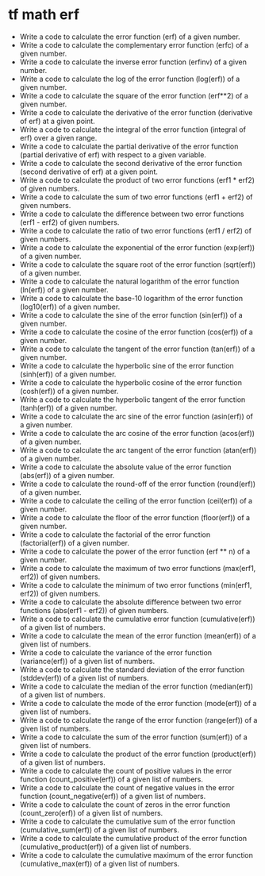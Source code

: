 # tf math erf

- Write a code to calculate the error function (erf) of a given number.
- Write a code to calculate the complementary error function (erfc) of a given number.
- Write a code to calculate the inverse error function (erfinv) of a given number.
- Write a code to calculate the log of the error function (log(erf)) of a given number.
- Write a code to calculate the square of the error function (erf**2) of a given number.
- Write a code to calculate the derivative of the error function (derivative of erf) at a given point.
- Write a code to calculate the integral of the error function (integral of erf) over a given range.
- Write a code to calculate the partial derivative of the error function (partial derivative of erf) with respect to a given variable.
- Write a code to calculate the second derivative of the error function (second derivative of erf) at a given point.
- Write a code to calculate the product of two error functions (erf1 * erf2) of given numbers.
- Write a code to calculate the sum of two error functions (erf1 + erf2) of given numbers.
- Write a code to calculate the difference between two error functions (erf1 - erf2) of given numbers.
- Write a code to calculate the ratio of two error functions (erf1 / erf2) of given numbers.
- Write a code to calculate the exponential of the error function (exp(erf)) of a given number.
- Write a code to calculate the square root of the error function (sqrt(erf)) of a given number.
- Write a code to calculate the natural logarithm of the error function (ln(erf)) of a given number.
- Write a code to calculate the base-10 logarithm of the error function (log10(erf)) of a given number.
- Write a code to calculate the sine of the error function (sin(erf)) of a given number.
- Write a code to calculate the cosine of the error function (cos(erf)) of a given number.
- Write a code to calculate the tangent of the error function (tan(erf)) of a given number.
- Write a code to calculate the hyperbolic sine of the error function (sinh(erf)) of a given number.
- Write a code to calculate the hyperbolic cosine of the error function (cosh(erf)) of a given number.
- Write a code to calculate the hyperbolic tangent of the error function (tanh(erf)) of a given number.
- Write a code to calculate the arc sine of the error function (asin(erf)) of a given number.
- Write a code to calculate the arc cosine of the error function (acos(erf)) of a given number.
- Write a code to calculate the arc tangent of the error function (atan(erf)) of a given number.
- Write a code to calculate the absolute value of the error function (abs(erf)) of a given number.
- Write a code to calculate the round-off of the error function (round(erf)) of a given number.
- Write a code to calculate the ceiling of the error function (ceil(erf)) of a given number.
- Write a code to calculate the floor of the error function (floor(erf)) of a given number.
- Write a code to calculate the factorial of the error function (factorial(erf)) of a given number.
- Write a code to calculate the power of the error function (erf ** n) of a given number.
- Write a code to calculate the maximum of two error functions (max(erf1, erf2)) of given numbers.
- Write a code to calculate the minimum of two error functions (min(erf1, erf2)) of given numbers.
- Write a code to calculate the absolute difference between two error functions (abs(erf1 - erf2)) of given numbers.
- Write a code to calculate the cumulative error function (cumulative(erf)) of a given list of numbers.
- Write a code to calculate the mean of the error function (mean(erf)) of a given list of numbers.
- Write a code to calculate the variance of the error function (variance(erf)) of a given list of numbers.
- Write a code to calculate the standard deviation of the error function (stddev(erf)) of a given list of numbers.
- Write a code to calculate the median of the error function (median(erf)) of a given list of numbers.
- Write a code to calculate the mode of the error function (mode(erf)) of a given list of numbers.
- Write a code to calculate the range of the error function (range(erf)) of a given list of numbers.
- Write a code to calculate the sum of the error function (sum(erf)) of a given list of numbers.
- Write a code to calculate the product of the error function (product(erf)) of a given list of numbers.
- Write a code to calculate the count of positive values in the error function (count_positive(erf)) of a given list of numbers.
- Write a code to calculate the count of negative values in the error function (count_negative(erf)) of a given list of numbers.
- Write a code to calculate the count of zeros in the error function (count_zero(erf)) of a given list of numbers.
- Write a code to calculate the cumulative sum of the error function (cumulative_sum(erf)) of a given list of numbers.
- Write a code to calculate the cumulative product of the error function (cumulative_product(erf)) of a given list of numbers.
- Write a code to calculate the cumulative maximum of the error function (cumulative_max(erf)) of a given list of numbers.